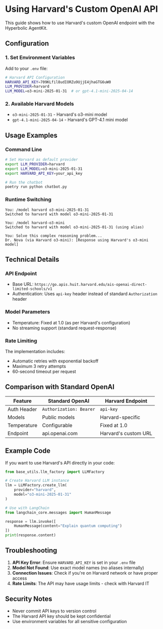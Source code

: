 # Using Harvard's Custom OpenAI API

This guide shows how to use Harvard's custom OpenAI endpoint with the Hyperbolic AgentKit.

## Configuration

### 1. Set Environment Variables

Add to your `.env` file:

```bash
# Harvard API Configuration
HARVARD_API_KEY=709KLfil8udIORZu9UjjE4jhaGTG6uW0
LLM_PROVIDER=harvard
LLM_MODEL=o3-mini-2025-01-31  # or gpt-4.1-mini-2025-04-14
```

### 2. Available Harvard Models

- `o3-mini-2025-01-31` - Harvard's o3-mini model
- `gpt-4.1-mini-2025-04-14` - Harvard's GPT-4.1 mini model

## Usage Examples

### Command Line

```bash
# Set Harvard as default provider
export LLM_PROVIDER=harvard
export LLM_MODEL=o3-mini-2025-01-31
export HARVARD_API_KEY=your_api_key

# Run the chatbot
poetry run python chatbot.py
```

### Runtime Switching

```
You: /model harvard o3-mini-2025-01-31
Switched to harvard with model o3-mini-2025-01-31

You: /model harvard-o3-mini
Switched to harvard with model o3-mini-2025-01-31 (using alias)

You: Solve this complex reasoning problem...
Dr. Nova (via Harvard o3-mini): [Response using Harvard's o3-mini model]
```

## Technical Details

### API Endpoint
- Base URL: `https://go.apis.huit.harvard.edu/ais-openai-direct-limited-schools/v1`
- Authentication: Uses `api-key` header instead of standard `Authorization` header

### Model Parameters
- Temperature: Fixed at 1.0 (as per Harvard's configuration)
- No streaming support (standard request-response)

### Rate Limiting
The implementation includes:
- Automatic retries with exponential backoff
- Maximum 3 retry attempts
- 60-second timeout per request

## Comparison with Standard OpenAI

| Feature | Standard OpenAI | Harvard Endpoint |
|---------|----------------|------------------|
| Auth Header | `Authorization: Bearer` | `api-key` |
| Models | Public models | Harvard-specific |
| Temperature | Configurable | Fixed at 1.0 |
| Endpoint | api.openai.com | Harvard's custom URL |

## Example Code

If you want to use Harvard's API directly in your code:

```python
from base_utils.llm_factory import LLMFactory

# Create Harvard LLM instance
llm = LLMFactory.create_llm(
    provider="harvard",
    model="o3-mini-2025-01-31"
)

# Use with LangChain
from langchain_core.messages import HumanMessage

response = llm.invoke([
    HumanMessage(content="Explain quantum computing")
])
print(response.content)
```

## Troubleshooting

1. **API Key Error**: Ensure `HARVARD_API_KEY` is set in your `.env` file
2. **Model Not Found**: Use exact model names (no aliases internally)
3. **Connection Issues**: Check if you're on Harvard network or have proper access
4. **Rate Limits**: The API may have usage limits - check with Harvard IT

## Security Notes

- Never commit API keys to version control
- The Harvard API key should be kept confidential
- Use environment variables for all sensitive configuration